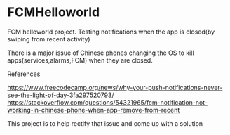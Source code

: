 # FCMHelloworld
FCM helloworld project. Testing notifications when the app is closed(by swiping from recent activity)

There is a major issue of Chinese phones changing the OS to kill apps(services,alarms,FCM) when they are closed.

References

https://www.freecodecamp.org/news/why-your-push-notifications-never-see-the-light-of-day-3fa297520793/
https://stackoverflow.com/questions/54321965/fcm-notification-not-working-in-chinese-phone-when-app-remove-from-recent

This project is to help rectify that issue and come up with a solution
